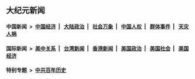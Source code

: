 ## 大纪元新闻

#### 中国新闻 &nbsp;>&nbsp; [中国经济](indexes/ncid283/README.md?02150445) &nbsp;| &nbsp; [大陆政治](indexes/ncid277/README.md?02150445) &nbsp;| &nbsp; [社会万象](indexes/ncid282/README.md?02150445) &nbsp;| &nbsp; [中国人权](indexes/ncid278/README.md?02150445) &nbsp;| &nbsp; [群体事件](indexes/ncid279/README.md?02150445) &nbsp;| &nbsp; [天灾人祸](indexes/ncid280/README.md?02150445)

#### 国际新闻 &nbsp;>&nbsp; [美中关系](indexes/nf1412576/README.md?02150445) &nbsp;| &nbsp; [台湾新闻](indexes/ncid1349361/README.md?02150445) &nbsp;| &nbsp; [香港新闻](indexes/ncid1349362/README.md?02150445) &nbsp;| &nbsp; [美国政治](indexes/ncid1078159/README.md?02150445) &nbsp;| &nbsp; [美国社会](indexes/ncid1078160/README.md?02150445) &nbsp;| &nbsp; [美国经济](indexes/ncid1078158/README.md?02150445)

#### 特别专题 &nbsp;>&nbsp; [中共百年历史](https://github.com/epoch-news/epoch-special/blob/master/README.md?02150445)  
